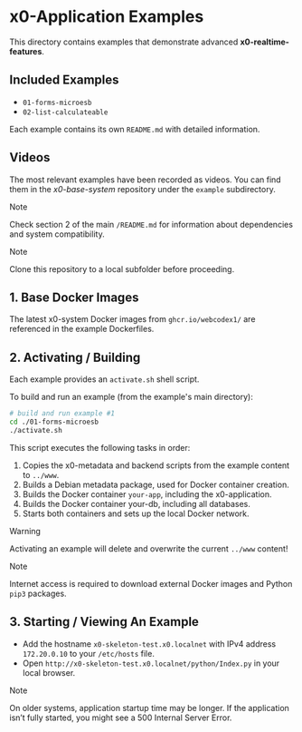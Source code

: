 # x0-Application Examples

This directory contains examples that demonstrate advanced **x0-realtime-features**.

## Included Examples

- `01-forms-microesb`
- `02-list-calculateable`

Each example contains its own `README.md` with detailed information.

## Videos

The most relevant examples have been recorded as videos. 
You can find them in the *x0-base-system* repository under the `example` subdirectory.

>[!NOTE]
> Check section 2 of the main `/README.md` for information about dependencies and system compatibility.

>[!NOTE]
> Clone this repository to a local subfolder before proceeding.

## 1. Base Docker Images

The latest x0-system Docker images from `ghcr.io/webcodex1/` are referenced in the example Dockerfiles.

## 2. Activating / Building

Each example provides an `activate.sh` shell script.

To build and run an example (from the example's main directory):

```bash
# build and run example #1
cd ./01-forms-microesb
./activate.sh
```

This script executes the following tasks in order:

1. Copies the x0-metadata and backend scripts from the example content to `../www`.
2. Builds a Debian metadata package, used for Docker container creation.
3. Builds the Docker container `your-app`, including the x0-application.
4. Builds the Docker container your-db, including all databases.
5. Starts both containers and sets up the local Docker network.

>[!WARNING]
> Activating an example will delete and overwrite the current `../www` content!

>[!NOTE]
> Internet access is required to download external Docker images and Python `pip3` packages.

## 3. Starting / Viewing An Example

- Add the hostname `x0-skeleton-test.x0.localnet` with IPv4 address `172.20.0.10` to your `/etc/hosts` file.
- Open `http://x0-skeleton-test.x0.localnet/python/Index.py` in your local browser.

>[!NOTE]
> On older systems, application startup time may be longer. If the application isn’t
> fully started, you might see a 500 Internal Server Error.
